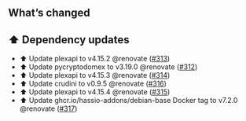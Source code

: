 ## What’s changed

## ⬆️ Dependency updates

- ⬆️ Update plexapi to v4.15.2 @renovate ([#313](https://github.com/hassio-addons/addon-tautulli/pull/313))
- ⬆️ Update pycryptodomex to v3.19.0 @renovate ([#312](https://github.com/hassio-addons/addon-tautulli/pull/312))
- ⬆️ Update plexapi to v4.15.3 @renovate ([#314](https://github.com/hassio-addons/addon-tautulli/pull/314))
- ⬆️ Update crudini to v0.9.5 @renovate ([#316](https://github.com/hassio-addons/addon-tautulli/pull/316))
- ⬆️ Update plexapi to v4.15.4 @renovate ([#315](https://github.com/hassio-addons/addon-tautulli/pull/315))
- ⬆️ Update ghcr.io/hassio-addons/debian-base Docker tag to v7.2.0 @renovate ([#317](https://github.com/hassio-addons/addon-tautulli/pull/317))
